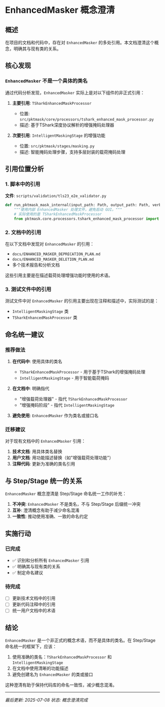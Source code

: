 # EnhancedMasker 概念澄清

## 概述

在项目的文档和代码中，存在对 `EnhancedMasker` 的多处引用。本文档澄清这个概念，明确其与现有类的关系。

## 核心发现

### `EnhancedMasker` 不是一个具体的类名

通过代码分析发现，`EnhancedMasker` 实际上是对以下组件的非正式引用：

1. **主要引用**: `TSharkEnhancedMaskProcessor`
   - 位置: `src/pktmask/core/processors/tshark_enhanced_mask_processor.py`
   - 描述: 基于TShark深度协议解析的增强掩码处理器

2. **次要引用**: `IntelligentMaskingStage` 的增强功能
   - 位置: `src/pktmask/stages/masking.py`
   - 描述: 智能掩码处理步骤，支持多层封装的载荷掩码处理

## 引用位置分析

### 1. 脚本中的引用
**文件**: `scripts/validation/tls23_e2e_validator.py`
```python
def run_pktmask_mask_internal(input_path: Path, output_path: Path, verbose: bool = False) -> None:
    """使用内部 EnhancedMasker 处理文件，避免启动 GUI。"""
    # 实际使用的是 TSharkEnhancedMaskProcessor
    from pktmask.core.processors.tshark_enhanced_mask_processor import TSharkEnhancedMaskProcessor
```

### 2. 文档中的引用
在以下文档中发现对 `EnhancedMasker` 的引用：
- `docs/ENHANCED_MASKER_DEPRECATION_PLAN.md`
- `docs/ENHANCED_MASKER_DELETION_PLAN.md`
- 多个技术报告和分析文档

这些引用主要是在描述载荷处理增强功能时使用的术语。

### 3. 测试文件中的引用
测试文件中对 `EnhancedMasker` 的引用主要出现在注释和描述中，实际测试的是：
- `IntelligentMaskingStage` 类
- `TSharkEnhancedMaskProcessor` 类

## 命名统一建议

### 推荐做法
1. **在代码中**: 使用具体的类名
   - `TSharkEnhancedMaskProcessor` - 用于基于TShark的增强掩码处理
   - `IntelligentMaskingStage` - 用于智能载荷掩码

2. **在文档中**: 明确指代
   - "增强载荷处理器" - 指代 `TSharkEnhancedMaskProcessor`
   - "增强掩码阶段" - 指代 `IntelligentMaskingStage`

3. **避免使用**: `EnhancedMasker` 作为类名或接口名

### 迁移建议
对于现有文档中的 `EnhancedMasker` 引用：

1. **技术文档**: 用具体类名替换
2. **用户文档**: 用功能描述替换（如"增强载荷处理功能"）
3. **注释代码**: 更新为准确的类名引用

## 与 Step/Stage 统一的关系

`EnhancedMasker` 概念澄清是 Step/Stage 命名统一工作的补充：

1. **不冲突**: `EnhancedMasker` 不是类名，不与 Step/Stage 后缀统一冲突
2. **互补**: 澄清概念有助于减少命名混淆
3. **一致性**: 推动使用准确、一致的命名约定

## 实施行动

### 已完成
- ✅ 识别和分析所有 `EnhancedMasker` 引用
- ✅ 明确其与现有类的关系
- ✅ 制定命名建议

### 待完成
- [ ] 更新技术文档中的引用
- [ ] 更新代码注释中的引用
- [ ] 统一用户文档中的术语

## 结论

`EnhancedMasker` 是一个非正式的概念术语，而不是具体的类名。在 Step/Stage 命名统一的框架下，应该：

1. 使用准确的类名：`TSharkEnhancedMaskProcessor` 和 `IntelligentMaskingStage`
2. 在文档中使用清晰的功能描述
3. 避免创建名为 `EnhancedMasker` 的类或接口

这种澄清有助于保持代码库的命名一致性，减少概念混淆。

---

*最后更新: 2025-07-08*
*状态: 概念澄清完成*
